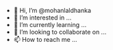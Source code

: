 - 👋 Hi, I’m @mohanlaldhanka
- 👀 I’m interested in ...
- 🌱 I’m currently learning ...
- 💞️ I’m looking to collaborate on ...
- 📫 How to reach me ...

<!---
mohanlaldhanka/mohanlaldhanka is a ✨ special ✨ repository because its `README.md` (this file) appears on your GitHub profile.
You can click the Preview link to take a look at your changes.
--->
